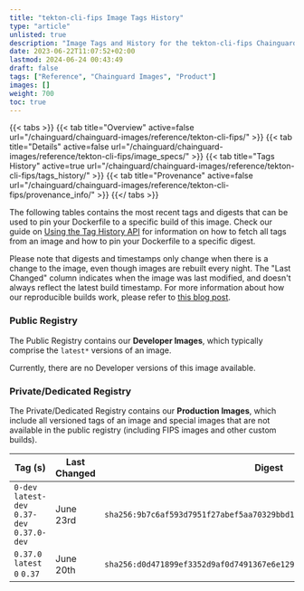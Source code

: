 ```yaml
---
title: "tekton-cli-fips Image Tags History"
type: "article"
unlisted: true
description: "Image Tags and History for the tekton-cli-fips Chainguard Image"
date: 2023-06-22T11:07:52+02:00
lastmod: 2024-06-24 00:43:49
draft: false
tags: ["Reference", "Chainguard Images", "Product"]
images: []
weight: 700
toc: true
---
```


{{< tabs >}}
{{< tab title="Overview" active=false url="/chainguard/chainguard-images/reference/tekton-cli-fips/" >}}
{{< tab title="Details" active=false url="/chainguard/chainguard-images/reference/tekton-cli-fips/image_specs/" >}}
{{< tab title="Tags History" active=true url="/chainguard/chainguard-images/reference/tekton-cli-fips/tags_history/" >}}
{{< tab title="Provenance" active=false url="/chainguard/chainguard-images/reference/tekton-cli-fips/provenance_info/" >}}
{{</ tabs >}}

The following tables contains the most recent tags and digests that can be used to pin your Dockerfile to a specific build of this image. Check our guide on [Using the Tag History API](/chainguard/chainguard-images/using-the-tag-history-api/) for information on how to fetch all tags from an image and how to pin your Dockerfile to a specific digest.

Please note that digests and timestamps only change when there is a change to the image, even though images are rebuilt every night. The "Last Changed" column indicates when the image was last modified, and doesn't always reflect the latest build timestamp. For more information about how our reproducible builds work, please refer to [this blog post](https://www.chainguard.dev/unchained/reproducing-chainguards-reproducible-image-builds).

### Public Registry
The Public Registry contains our **Developer Images**, which typically comprise the `latest*` versions of an image.

Currently, there are no Developer versions of this image available.

### Private/Dedicated Registry
The Private/Dedicated Registry contains our **Production Images**, which include all versioned tags of an image and special images that are not available in the public registry (including FIPS images and other custom builds).

| Tag (s)                                       | Last Changed | Digest                                                                    |
|-----------------------------------------------|--------------|---------------------------------------------------------------------------|
|  `0-dev` `latest-dev` `0.37-dev` `0.37.0-dev` | June 23rd    | `sha256:9b7c6af593d7951f27abef5aa70329bbd1c8dbd5daa0353f28a99583bb131384` |
|  `0.37.0` `latest` `0` `0.37`                 | June 20th    | `sha256:d0d471899ef3352d9af0d7491367e6e129df3e264b560232097ec22d94a982b2` |

